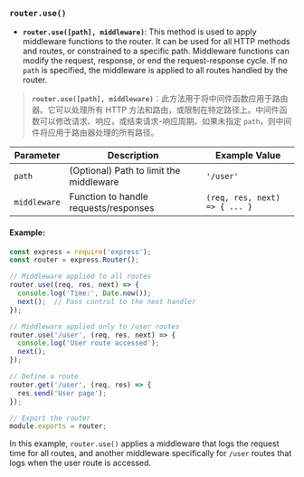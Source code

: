 ### `router.use()`

- **`router.use([path], middleware)`**: This method is used to apply middleware functions to the router. It can be used for all HTTP methods and routes, or constrained to a specific path. Middleware functions can modify the request, response, or end the request-response cycle. If no `path` is specified, the middleware is applied to all routes handled by the router.

> **`router.use([path], middleware)`**：此方法用于将中间件函数应用于路由器。它可以处理所有 HTTP 方法和路由，或限制在特定路径上。中间件函数可以修改请求、响应，或结束请求-响应周期。如果未指定 `path`，则中间件将应用于路由器处理的所有路径。

| Parameter    | Description                             | Example Value                 |
| ------------ | --------------------------------------- | ----------------------------- |
| `path`       | (Optional) Path to limit the middleware | `'/user'`                     |
| `middleware` | Function to handle requests/responses   | `(req, res, next) => { ... }` |

#### Example:

```js
const express = require('express');
const router = express.Router();

// Middleware applied to all routes
router.use((req, res, next) => {
  console.log('Time:', Date.now());
  next();  // Pass control to the next handler
});

// Middleware applied only to /user routes
router.use('/user', (req, res, next) => {
  console.log('User route accessed');
  next();
});

// Define a route
router.get('/user', (req, res) => {
  res.send('User page');
});

// Export the router
module.exports = router;
```

In this example, `router.use()` applies a middleware that logs the request time for all routes, and another middleware specifically for `/user` routes that logs when the user route is accessed.